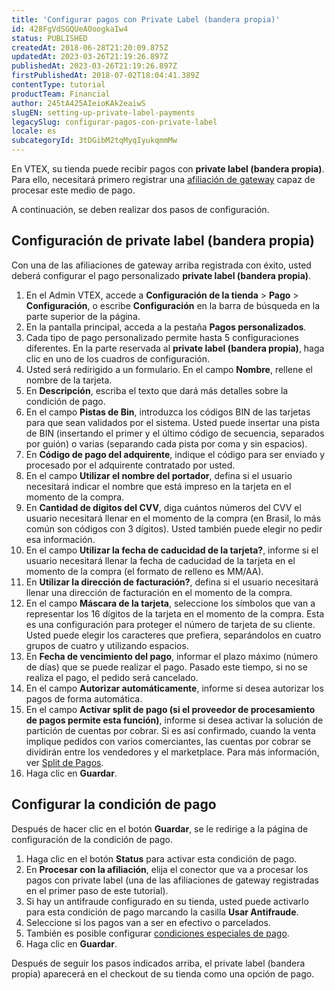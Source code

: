 ```yaml
---
title: 'Configurar pagos con Private Label (bandera propia)'
id: 428FgVdSGQUeAOoogkaIw4
status: PUBLISHED
createdAt: 2018-06-28T21:20:09.875Z
updatedAt: 2023-03-26T21:19:26.897Z
publishedAt: 2023-03-26T21:19:26.897Z
firstPublishedAt: 2018-07-02T18:04:41.389Z
contentType: tutorial
productTeam: Financial
author: 245tA425AIeioKAk2eaiwS
slugEN: setting-up-private-label-payments
legacySlug: configurar-pagos-con-private-label
locale: es
subcategoryId: 3tDGibM2tqMyqIyukqmmMw
---
```


En VTEX, su tienda puede recibir pagos con __private label (bandera propia)__. Para ello, necesitará primero registrar una [afiliación de gateway](https://help.vtex.com/es/tutorial/afiliacoes-de-gateway--tutorials_444#) capaz de procesar este medio de pago. 

A continuación, se deben realizar dos pasos de configuración.

## Configuración de private label (bandera propia)

Con una de las afiliaciones de gateway arriba registrada con éxito, usted deberá configurar el pago personalizado __private label (bandera propia)__.

1. En el Admin VTEX, accede a **Configuración de la tienda** > **Pago** > **Configuración**, o escribe **Configuración** en la barra de búsqueda en la parte superior de la página.
2. En la pantalla principal, acceda a la pestaña __Pagos personalizados__.
3. Cada tipo de pago personalizado permite hasta 5 configuraciones diferentes. En la parte reservada al __private label (bandera propia)__, haga clic en uno de los cuadros de configuración.
4. Usted será redirigido a un formulario. En el campo __Nombre__, rellene el nombre de la tarjeta.
5. En __Descripción__, escriba el texto que dará más detalles sobre la condición de pago.
6. En el campo __Pistas de Bin__, introduzca los códigos BIN de las tarjetas para que sean validados por el sistema. Usted puede insertar una pista de BIN (insertando el primer y el último código de secuencia, separados por guión) o varias (separando cada pista por coma y sin espacios).
7. En __Código de pago del adquirente__, indique el código para ser enviado y procesado por el adquirente contratado por usted.
8. En el campo __Utilizar el nombre del portador__, defina si el usuario necesitará indicar el nombre que está impreso en la tarjeta en el momento de la compra.
9. En __Cantidad de dígitos del CVV__, diga cuántos números del CVV el usuario necesitará llenar en el momento de la compra (en Brasil, lo más común son códigos con 3 dígitos). Usted también puede elegir no pedir esa información.
10. En el campo __Utilizar la fecha de caducidad de la tarjeta?__, informe si el usuario necesitará llenar la fecha de caducidad de la tarjeta en el momento de la compra (el formato de relleno es MM/AA).
11. En __Utilizar la dirección de facturación?__, defina si el usuario necesitará llenar una dirección de facturación en el momento de la compra.
12. En el campo __Máscara de la tarjeta__, seleccione los símbolos que van a representar los 16 dígitos de la tarjeta en el momento de la compra. Esta es una configuración para proteger el número de tarjeta de su cliente. Usted puede elegir los caracteres que prefiera, separándolos en cuatro grupos de cuatro y utilizando espacios.
13. En __Fecha de vencimiento del pago__, informar el plazo máximo (número de días) que se puede realizar el pago. Pasado este tiempo, si no se realiza el pago, el pedido será cancelado.
14. En el campo __Autorizar automáticamente__, informe si desea autorizar los pagos de forma automática.
15. En el campo __Activar split de pago (si el proveedor de procesamiento de pagos permite esta función)__, informe si desea activar la solución de partición de cuentas por cobrar. Si es así confirmado, cuando la venta implique pedidos con varios comerciantes, las cuentas por cobrar se dividirán entre los vendedores y el marketplace. Para más información, ver [Split de Pagos](https://help.vtex.com/es/tutorial/split-de-pagamento).
16. Haga clic en __Guardar__.

## Configurar la condición de pago
Después de hacer clic en el botón __Guardar__, se le redirige a la página de configuración de la condición de pago.

1. Haga clic en el botón __Status__ para activar esta condición de pago.
2. En __Procesar con la afiliación__, elija el conector que va a procesar los pagos con private label (una de las afiliaciones de gateway registradas en el primer paso de este tutorial).
3. Si hay un antifraude configurado en su tienda, usted puede activarlo para esta condición de pago marcando la casilla __Usar Antifraude__.
4. Seleccione si los pagos van a ser en efectivo o parcelados.
5. También es posible configurar [condiciones especiales de pago](/es/tutorial/condiciones-especiales).
5. Haga clic en __Guardar__.

Después de seguir los pasos indicados arriba, el private label (bandera propia) aparecerá en el checkout de su tienda como una opción de pago.
